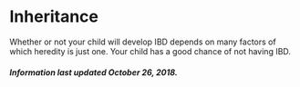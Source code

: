 <h1>Inheritance</h1>

Whether or not your child will develop IBD depends on many factors of which heredity is
just one. Your child has a good chance of not having IBD.

<h5>Information last updated October 26, 2018.</h5>
